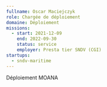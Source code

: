 ```yaml
---
fullname: Oscar Maciejczyk
role: Chargée de déploiement
domaine: Déploiement
missions:
  - start: 2021-12-09
    end: 2022-09-30
    status: service
    employer: Presta tier SNDV (CGI)
startups:
  - sndv-maritime
---
```


Déploiement MOANA
